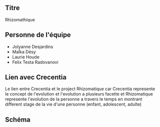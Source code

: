 ## Titre
Rhizomathique
## Personne de l'équipe
- Jolyanne Desjardins
- MaÏka Désy
- Laurie Houde
- Felix Testa Radovanovi
## Lien avec Crecentia
Le lien entre Crecentia et le project Rhizomatique car Crecentia represente le concept de l'evolution et l'evolution a plusieurs facette et Rhizomatique represente l'evolution de la personne a travers le temps en montrant different stage de la vie d'une personne (enfant, adolescent, adulte)

## Schéma
